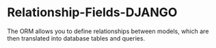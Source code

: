 # Relationship-Fields-DJANGO
The ORM allows you to define relationships between models, which are then translated into database tables and queries.
